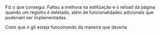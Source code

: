 Fiz o que consegui. Faltou a melhora na estilização e o reload da página quando um registro é deletado, além de funcionalidades adicionais que poderiam ser implementadas.

Creio que o git esteja funcoinando da maneira que deveria 
